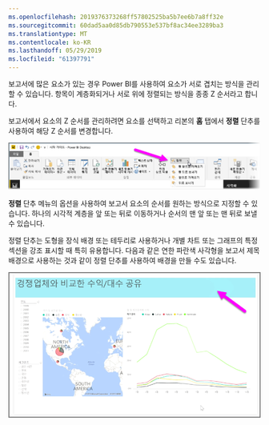 ```yaml
---
ms.openlocfilehash: 2019376373268ff57802525ba5b7ee6b7a8ff32e
ms.sourcegitcommit: 60dad5aa0d85db790553e537bf8ac34ee3289ba3
ms.translationtype: MT
ms.contentlocale: ko-KR
ms.lasthandoff: 05/29/2019
ms.locfileid: "61397791"
---
```

보고서에 많은 요소가 있는 경우 Power BI를 사용하여 요소가 서로 겹치는 방식을 관리할 수 있습니다. 항목이 계층화되거나 서로 위에 정렬되는 방식을 종종 Z 순서라고 합니다.

보고서에서 요소의 Z 순서를 관리하려면 요소를 선택하고 리본의 **홈** 탭에서 **정렬** 단추를 사용하여 해당 Z 순서를 변경합니다.

![](media/3-11f-arrange-visual-zorder/3-11f_1.png)

**정렬** 단추 메뉴의 옵션을 사용하여 보고서 요소의 순서를 원하는 방식으로 지정할 수 있습니다. 하나의 시각적 계층을 앞 또는 뒤로 이동하거나 순서의 맨 앞 또는 맨 뒤로 보낼 수 있습니다.

정렬 단추는 도형을 장식 배경 또는 테두리로 사용하거나 개별 차트 또는 그래프의 특정 섹션을 강조 표시할 때 특히 유용합니다. 다음과 같은 연한 파란색 사각형을 보고서 제목 배경으로 사용하는 것과 같이 정렬 단추를 사용하여 배경을 만들 수도 있습니다.

![](media/3-11f-arrange-visual-zorder/3-11f_2.png)

